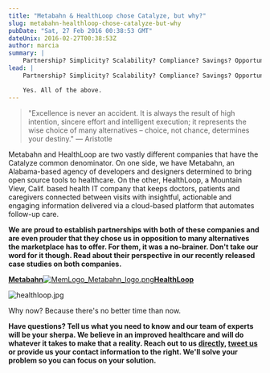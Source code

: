 ```yaml
---
title: "Metabahn & HealthLoop chose Catalyze, but why?"
slug: metabahn-healthloop-chose-catalyze-but-why
pubDate: "Sat, 27 Feb 2016 00:38:53 GMT"
dateUnix: 2016-02-27T00:38:53Z
author: marcia
summary: |
    Partnership? Simplicity? Scalability? Compliance? Savings? Opportunity? Yes. All of the above.
lead: |
    Partnership? Simplicity? Scalability? Compliance? Savings? Opportunity?

    Yes. All of the above.
---
```


> "Excellence is never an accident. It is always the result of high intention, sincere effort and intelligent execution; it represents the wise choice of many alternatives – choice, not chance, determines your destiny." — Aristotle  

Metabahn and HealthLoop are two vastly different companies that have the Catalyze common denominator. On one side, we have Metabahn, an Alabama-based agency of developers and designers determined to bring open source tools to healthcare. On the other, HealthLoop, a Mountain View, Calif. based health IT company that keeps doctors, patients and caregivers connected between visits with insightful, actionable and engaging information delivered via a cloud-based platform that automates follow-up care.

**We are proud to establish partnerships with both of these companies and are even prouder that they chose us in opposition to many alternatives the marketplace has to offer. For them, it was a no-brainer. Don't take our word for it though. Read about their perspective in our recently released case studies on both companies.** 

[**Metabahn**![MemLogo_Metabahn_logo.png][1]][2][**HealthLoop**][3]

![healthloop.jpg][4] 

Why now? Because there's no better time than now.

**Have questions? Tell us what you need to know and our team of experts will be your sherpa. We believe in an improved healthcare and will do whatever it takes to make that a reality. Reach out to us [directly][5], [tweet us][6] or provide us your contact information to the right. We'll solve your problem so you can focus on your solution.** 

[1]: http://content.catalyze.io/hs-fs/hubfs/MemLogo_Metabahn_logo.png?t=1485819661317&width=100&height=100&name=MemLogo_Metabahn_logo.png "MemLogo_Metabahn_logo.png"
[2]: https://catalyze.io/customers/metabahn
[3]: https://catalyze.io/customers/healthloop
[4]: http://content.catalyze.io/hs-fs/hubfs/healthloop.jpg?t=1485819661317&width=111&name=healthloop.jpg "healthloop.jpg"
[5]: mailto:hello%40catalyze.io
[6]: https://twitter.com/catalyzeio
